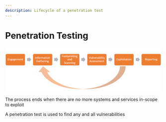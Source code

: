 ```yaml
---
description: Lifecycle of a penetration test
---
```


# Penetration Testing

![](<../../../.gitbook/assets/image (12) (1) (1) (1) (1).png>)

The process ends when there are no more systems and services in-scope to exploit

A penetration test is used to find any and all vulnerabilities

